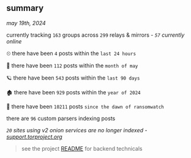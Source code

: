 
## summary
_may 19th, 2024_

currently tracking `163` groups across `299` relays & mirrors - _`57` currently online_

⏲ there have been `4` posts within the `last 24 hours`

🦈 there have been `112` posts within the `month of may`

🪐 there have been `543` posts within the `last 90 days`

🏚 there have been `929` posts within the `year of 2024`

🦕 there have been `10211` posts `since the dawn of ransomwatch`

there are `96` custom parsers indexing posts

_`20` sites using v2 onion services are no longer indexed - [support.torproject.org](https://support.torproject.org/onionservices/v2-deprecation/)_

> see the project [README](https://github.com/joshhighet/ransomwatch#ransomwatch--) for backend technicals
